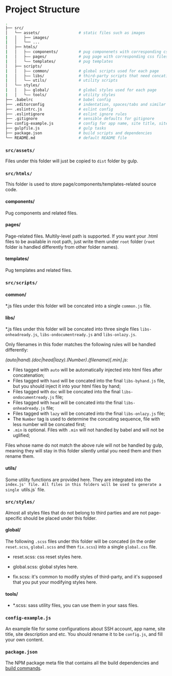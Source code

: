 # Project Structure

``` bash
.
├── src/
│   └── assets/                 # static files such as images
|   │   ├── images/
|   │   └── ...
│   ├── htmls/
|   │   ├—— components/         # pug componenets with corresponding css files
|   │   ├—— pages/              # pug page with corresponding css files and js files
|   │   └—— templates/          # pug templates
│   ├── scripts/
|   │   ├—— common/             # global scripts used for each page
|   │   ├—— libs/               # third-party scripts that need concating
|   │   └—— utils/              # utility scripts
│   └── styles/
|   │   ├—— global/             # global styles used for each page
|   │   └—— tools/              # utility styles
├── .babelrc                    # babel config
├── .editorconfig               # indentation, spaces/tabs and similar settings for your editor
├── .eslintrc.js                # eslint config
├── .eslintignore               # eslint ignore rules
├── .gitignore                  # sensible defaults for gitignore
├── config-example.js           # config for app name, site title, site description, and configuration for deployment
├── gulpfile.js                 # gulp tasks
├── package.json                # build scripts and dependencies
└── README.md                   # default README file
```

### `src/assets/`

Files under this folder will just be copied to `dist` folder by gulp.

### `src/htmls/`

This folder is used to store page/components/templates-related source code.

#### components/

Pug components and related files.

#### pages/

Page-related files. Multily-level path is supported. If you want your .html files to be available in root path, just write them under `root` folder (`root` folder is handled differently from other folder names).

#### templates/

Pug templates and related files.

### `src/scripts/`

#### common/

*.js files under this folder will be concated into a single `common.js` file.

#### libs/

*.js files under this folder will be concated into three single files `libs-onheadready.js`, `libs-ondocumentready.js` and `libs-onlazy.js`.

Only filenames in this foder matches the following rules will be handled differently:

*(auto|hand).(doc|head|lazy).(Number).(filename)[.min].js*:

- Files tagged with `auto` will be automatically injected into html files after concatenation;
- Files tagged with `hand` will be concated into the final `libs-byhand.js` file, but you should inject it into your html files by hand;
- Files tagged with `doc` will be concated into the final `libs-ondocumentready.js` file;
- Files tagged with `head` will be concated into the final `libs-onheadready.js` file;
- Files tagged with `lazy` will be concated into the final `libs-onlazy.js` file;
- The `Number` tag is used to determine the concating sequence, file with less number will be concated first;
- `.min` is optional. Files with `.min` will not handled by babel and will not be uglified;

Files whose name do not match the above rule will not be handled by gulp, meaning they will stay in this folder silently untial you need them and then rename them.

#### utils/

Some utility functions are provided here. They are integrated into the `index.js' file. All files in this folders will be used to generate a single `utils.js` file.

### `src/styles/`

Almost all styles files that do not belong to third parties and are not page-specific should be placed under this folder.

#### global/

The following `.scss` files under this folder will be concated (in the order `reset.scss`, `global.scss` and then `fix.scss`) into a single `global.css` file.

- reset.scss: css reset styles here.

- global.scss: global styles here.

- fix.scss: it's common to modify styles of third-party, and it's supposed that you put your modifying styles here.


#### tools/

- *.scss: sass utility files, you can use them in your sass files.

### `config-example.js`

An example file for some configurations about SSH account, app name, site title, site description and etc. You should rename it to be `config.js`, and fill your own content.

### `package.json`

The NPM package meta file that contains all the build dependencies and [build commands](commands.md).
